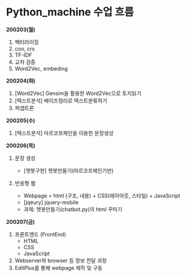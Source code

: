 # Python_machine 수업 흐름

**200203(월)**

1. 벡터라이징
2. coo, crs
3. TF-IDF
4. 교차 검증
5. Word2Vec, embeding



**200204(화)**

1.  [Word2Vec] Gensim을 활용한 Word2Vec으로 토지읽기
2. [텍스트분석] 베이즈정리로 텍스트분류하기
3.  퍼셉트론



**200205(수)**

1. [텍스트분석] 마르코프체인을 이용한 문장생성



**200206(목)**

1. 문장 생성

   * [챗봇구현] 챗봇만들기(마르코프체인기반) 

   

2. 반응형 웹

   * Webpage = html (구조, 내용) + CSS(레이아웃, 스타일) + JavaScript 
   * [jqeury] jquery-mobile
   * 과제: 쳇봇만들기(chatbot.py)의 html 꾸미기



**200207(금)**

1. 프론트엔드 (FrontEnd)
   * HTML
   * CSS
   * JavaScript
2. Webserver와 browser 등 정보 전달 과정
3. EditPlus를 통해 webpage 제작 및 구동